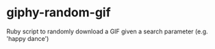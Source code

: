 # giphy-random-gif
Ruby script to randomly download a GIF given a search parameter (e.g. 'happy dance')
